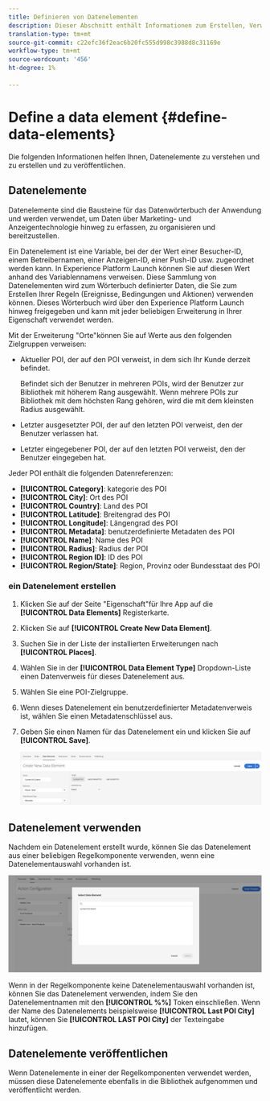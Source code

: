 ```yaml
---
title: Definieren von Datenelementen
description: Dieser Abschnitt enthält Informationen zum Erstellen, Verwenden und Veröffentlichen von Datenelementen in Experience Platform Launch für Orte.
translation-type: tm+mt
source-git-commit: c22efc36f2eac6b20fc555d998c3988d8c31169e
workflow-type: tm+mt
source-wordcount: '456'
ht-degree: 1%

---
```



# Define a data element {#define-data-elements}

Die folgenden Informationen helfen Ihnen, Datenelemente zu verstehen und zu erstellen und zu veröffentlichen.

## Datenelemente

Datenelemente sind die Bausteine für das Datenwörterbuch der Anwendung und werden verwendet, um Daten über Marketing- und Anzeigentechnologie hinweg zu erfassen, zu organisieren und bereitzustellen.

Ein Datenelement ist eine Variable, bei der der Wert einer Besucher-ID, einem Betreibernamen, einer Anzeigen-ID, einer Push-ID usw. zugeordnet werden kann. In Experience Platform Launch können Sie auf diesen Wert anhand des Variablennamens verweisen. Diese Sammlung von Datenelementen wird zum Wörterbuch definierter Daten, die Sie zum Erstellen Ihrer Regeln (Ereignisse, Bedingungen und Aktionen) verwenden können. Dieses Wörterbuch wird über den Experience Platform Launch hinweg freigegeben und kann mit jeder beliebigen Erweiterung in Ihrer Eigenschaft verwendet werden.

Mit der Erweiterung &quot;Orte&quot;können Sie auf Werte aus den folgenden Zielgruppen verweisen:

* Aktueller POI, der auf den POI verweist, in dem sich Ihr Kunde derzeit befindet.

   Befindet sich der Benutzer in mehreren POIs, wird der Benutzer zur Bibliothek mit höherem Rang ausgewählt. Wenn mehrere POIs zur Bibliothek mit dem höchsten Rang gehören, wird die mit dem kleinsten Radius ausgewählt.
* Letzter ausgesetzter POI, der auf den letzten POI verweist, den der Benutzer verlassen hat.
* Letzter eingegebener POI, der auf den letzten POI verweist, den der Benutzer eingegeben hat.

Jeder POI enthält die folgenden Datenreferenzen:

* **[!UICONTROL Category]**: kategorie des POI
* **[!UICONTROL City]**: Ort des POI
* **[!UICONTROL Country]**: Land des POI
* **[!UICONTROL Latitude]**: Breitengrad des POI
* **[!UICONTROL Longitude]**: Längengrad des POI
* **[!UICONTROL Metadata]**: benutzerdefinierte Metadaten des POI
* **[!UICONTROL Name]**: Name des POI
* **[!UICONTROL Radius]**: Radius der POI
* **[!UICONTROL Region ID]**: ID des POI
* **[!UICONTROL Region/State]**: Region, Provinz oder Bundesstaat des POI

### ein Datenelement erstellen

1. Klicken Sie auf der Seite &quot;Eigenschaft&quot;für Ihre App auf die **[!UICONTROL Data Elements]** Registerkarte.

1. Klicken Sie auf **[!UICONTROL Create New Data Element]**.

1. Suchen Sie in der Liste der installierten Erweiterungen nach **[!UICONTROL Places]**.

1. Wählen Sie in der **[!UICONTROL Data Element Type]** Dropdown-Liste einen Datenverweis für dieses Datenelement aus.

1. Wählen Sie eine POI-Zielgruppe.

1. Wenn dieses Datenelement ein benutzerdefinierter Metadatenverweis ist, wählen Sie einen Metadatenschlüssel aus.

1. Geben Sie einen Namen für das Datenelement ein und klicken Sie auf **[!UICONTROL Save]**.

   ![Datenelement erstellen](/help/assets/create-de-7-v3.png)


## Datenelement verwenden

Nachdem ein Datenelement erstellt wurde, können Sie das Datenelement aus einer beliebigen Regelkomponente verwenden, wenn eine Datenelementauswahl vorhanden ist.

![Datenelement verwenden](/help/assets/use-de-v2.png)

Wenn in der Regelkomponente keine Datenelementauswahl vorhanden ist, können Sie das Datenelement verwenden, indem Sie den Datenelementnamen mit den **[!UICONTROL %%]** Token einschließen.
Wenn der Name des Datenelements beispielsweise **[!UICONTROL Last POI City]** lautet, können Sie **[!UICONTROL LAST POI City]** der Texteingabe hinzufügen.


## Datenelemente veröffentlichen

Wenn Datenelemente in einer der Regelkomponenten verwendet werden, müssen diese Datenelemente ebenfalls in die Bibliothek aufgenommen und veröffentlicht werden.
